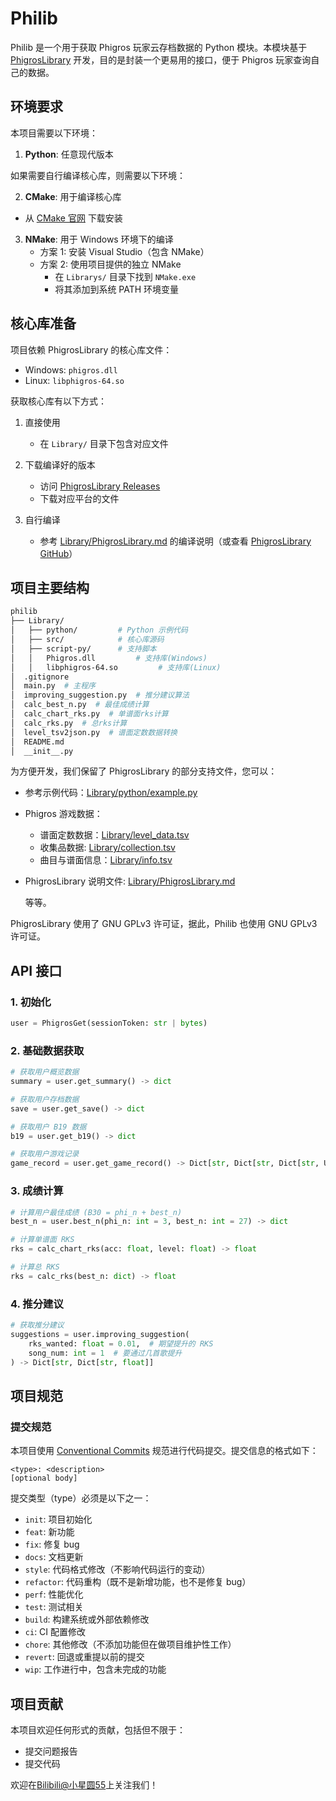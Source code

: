 # Philib

Philib 是一个用于获取 Phigros 玩家云存档数据的 Python 模块。本模块基于 [PhigrosLibrary](https://github.com/7aGiven/PhigrosLibrary) 开发，目的是封装一个更易用的接口，便于 Phigros 玩家查询自己的数据。

## 环境要求

本项目需要以下环境：

1. **Python**: 任意现代版本

如果需要自行编译核心库，则需要以下环境：

2. **CMake**: 用于编译核心库

- 从 [CMake 官网](https://cmake.org/download/) 下载安装

3. **NMake**: 用于 Windows 环境下的编译
   - 方案 1: 安装 Visual Studio（包含 NMake）
   - 方案 2: 使用项目提供的独立 NMake
     - 在 `Librarys/` 目录下找到 `NMake.exe`
     - 将其添加到系统 PATH 环境变量

## 核心库准备

项目依赖 PhigrosLibrary 的核心库文件：

- Windows: `phigros.dll`
- Linux: `libphigros-64.so`

获取核心库有以下方式：

1. 直接使用

   - 在 `Library/` 目录下包含对应文件

2. 下载编译好的版本

   - 访问 [PhigrosLibrary Releases](https://github.com/7aGiven/PhigrosLibrary/releases)
   - 下载对应平台的文件

3. 自行编译
   - 参考 [Library/PhigrosLibrary.md](Library/PhigrosLibrary.md) 的编译说明（或查看 [PhigrosLibrary GitHub](https://github.com/7aGiven/PhigrosLibrary/blob/main/PhigrosLibrary.md)）

## 项目主要结构

```bash
philib
├── Library/
│   ├── python/         # Python 示例代码
│   ├── src/            # 核心库源码
│   ├── script-py/      # 支持脚本
│   │   Phigros.dll         # 支持库(Windows)
│   │   libphigros-64.so         # 支持库(Linux)
│  .gitignore
│  main.py  # 主程序
│  improving_suggestion.py  # 推分建议算法
│  calc_best_n.py  # 最佳成绩计算
│  calc_chart_rks.py  # 单谱面rks计算
│  calc_rks.py  # 总rks计算
│  level_tsv2json.py  # 谱面定数数据转换
│  README.md
│  __init__.py
```

为方便开发，我们保留了 PhigrosLibrary 的部分支持文件，您可以：

- 参考示例代码：[Library/python/example.py](Library/python/example.py)
- Phigros 游戏数据：
  - 谱面定数数据：[Library/level_data.tsv](Library/level_data.tsv)
  - 收集品数据: [Library/collection.tsv](Library/collection.tsv)
  - 曲目与谱面信息：[Library/info.tsv](Library/info.tsv)
- PhigrosLibrary 说明文件: [Library/PhigrosLibrary.md](Library/PhigrosLibrary.md)

  等等。

PhigrosLibrary 使用了 GNU GPLv3 许可证，据此，Philib 也使用 GNU GPLv3 许可证。

## API 接口

### 1. 初始化

```python
user = PhigrosGet(sessionToken: str | bytes)
```

### 2. 基础数据获取

```python
# 获取用户概览数据
summary = user.get_summary() -> dict

# 获取用户存档数据
save = user.get_save() -> dict

# 获取用户 B19 数据
b19 = user.get_b19() -> dict

# 获取用户游戏记录
game_record = user.get_game_record() -> Dict[str, Dict[str, Dict[str, Union[int, float]]]]
```

### 3. 成绩计算

```python
# 计算用户最佳成绩 (B30 = phi_n + best_n)
best_n = user.best_n(phi_n: int = 3, best_n: int = 27) -> dict

# 计算单谱面 RKS
rks = calc_chart_rks(acc: float, level: float) -> float

# 计算总 RKS
rks = calc_rks(best_n: dict) -> float
```

### 4. 推分建议

```python
# 获取推分建议
suggestions = user.improving_suggestion(
    rks_wanted: float = 0.01,  # 期望提升的 RKS
    song_num: int = 1  # 要通过几首歌提升
) -> Dict[str, Dict[str, float]]
```

## 项目规范

### 提交规范

本项目使用 [Conventional Commits](https://www.conventionalcommits.org/) 规范进行代码提交。提交信息的格式如下：

```
<type>: <description>
[optional body]
```

提交类型（type）必须是以下之一：

- `init`: 项目初始化
- `feat`: 新功能
- `fix`: 修复 bug
- `docs`: 文档更新
- `style`: 代码格式修改（不影响代码运行的变动）
- `refactor`: 代码重构（既不是新增功能，也不是修复 bug）
- `perf`: 性能优化
- `test`: 测试相关
- `build`: 构建系统或外部依赖修改
- `ci`: CI 配置修改
- `chore`: 其他修改（不添加功能但在做项目维护性工作）
- `revert`: 回退或重提以前的提交
- `wip`: 工作进行中，包含未完成的功能

## 项目贡献

本项目欢迎任何形式的贡献，包括但不限于：

- 提交问题报告
- 提交代码

欢迎在[Bilibili@小星圆55](https://space.bilibili.com/525310961)上关注我们！